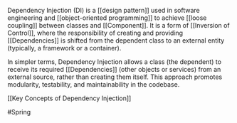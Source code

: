 Dependency Injection (DI) is a [[design pattern]] used in software engineering and [[object-oriented programming]] to achieve [[loose coupling]] between classes and [[Component]]. It is a form of [[Inversion of Control]], where the responsibility of creating and providing [[Dependencies]] is shifted from the dependent class to an external entity (typically, a framework or a container).

In simpler terms, Dependency Injection allows a class (the dependent) to receive its required [[Dependencies]] (other objects or services) from an external source, rather than creating them itself. This approach promotes modularity, testability, and maintainability in the codebase.

[[Key Concepts of Dependency Injection]]

#Spring 